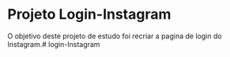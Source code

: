 # Projeto Login-Instagram

O objetivo deste projeto de estudo foi recriar a pagina de login do Instagram.# login-Instagram
